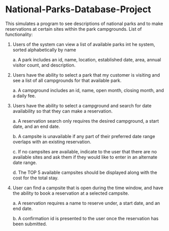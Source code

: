 # National-Parks-Database-Project
This simulates a program to see descriptions of national parks and to make reservations at certain sites within the park campgrounds.
List of functionality:

1. Users of the system can view a list of available parks int he system, sorted alphabetically by name
  
      a. A park includes an id, name, location, established date, area, annual visitor count, and description.

2. Users have the ability to select a park that my customer is visiting and see a list of all campgrounds for that available park.
  
      a. A campground includes an id, name, open month, closing month, and a daily fee.
  
3. Users have the ability to select a campground and search for date availability so that they can make a reservation.
  
      a. A reservation search only requires the desired campground, a start date, and an end date.
  
      b. A campsite is unavailable if any part of their preferred date range overlaps with an existing reservation.
  
      c. If no campsites are available, indicate to the user that there are no available sites and ask them if they would like       to enter in an alternate date range.
  
      d. The TOP 5 available campsites should be displayed along with the cost for the total stay.
  
4. User can find a campsite that is open during the time window, and have the ability to book a reservation at a selected campsite.
  
      a. A reservation requires a name to reserve under, a start date, and an end date.
  
      b. A confirmation id is presented to the user once the reservation has been submitted.
